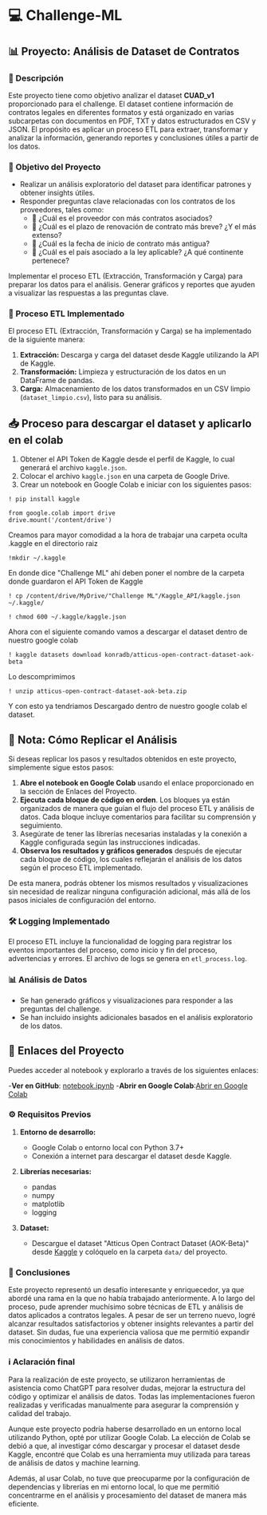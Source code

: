 # 💻 Challenge-ML
## 📊 Proyecto: Análisis de Dataset de Contratos

### 📝 Descripción

Este proyecto tiene como objetivo analizar el dataset **CUAD_v1** proporcionado para el challenge. El dataset contiene información de contratos legales en diferentes formatos y está organizado en varias subcarpetas con documentos en PDF, TXT y datos estructurados en CSV y JSON. El propósito es aplicar un proceso ETL para extraer, transformar y analizar la información, generando reportes y conclusiones útiles a partir de los datos.

### 🎯 Objetivo del Proyecto

- Realizar un análisis exploratorio del dataset para identificar patrones y obtener insights útiles.
- Responder preguntas clave relacionadas con los contratos de los proveedores, tales como:
  - 📌 ¿Cuál es el proveedor con más contratos asociados?
  - 📌 ¿Cuál es el plazo de renovación de contrato más breve? ¿Y el más extenso?
  - 📌 ¿Cuál es la fecha de inicio de contrato más antigua?
  - 📌 ¿Cuál es el país asociado a la ley aplicable? ¿A qué continente pertenece?

Implementar el proceso ETL (Extracción, Transformación y Carga) para preparar los datos para el análisis.
Generar gráficos y reportes que ayuden a visualizar las respuestas a las preguntas clave.

### 🔄 Proceso ETL Implementado

El proceso ETL (Extracción, Transformación y Carga) se ha implementado de la siguiente manera:

1. **Extracción:** Descarga y carga del dataset desde Kaggle utilizando la API de Kaggle.
2. **Transformación:** Limpieza y estructuración de los datos en un DataFrame de pandas.
3. **Carga:** Almacenamiento de los datos transformados en un CSV limpio (`dataset_limpio.csv`), listo para su análisis.


## 📥 Proceso para descargar el dataset y aplicarlo en el colab
1. Obtener el API Token de Kaggle desde el perfil de Kaggle, lo cual generará el archivo `kaggle.json`.
2. Colocar el archivo `kaggle.json` en una carpeta de Google Drive.
3. Crear un notebook en Google Colab e iniciar con los siguientes pasos:
```
! pip install kaggle
```
```
from google.colab import drive
drive.mount('/content/drive')
```
Creamos para mayor comodidad a la hora de trabajar una carpeta oculta .kaggle en el directorio raiz
```
!mkdir ~/.kaggle
```
En donde dice "Challenge ML" ahí deben poner el nombre de la carpeta donde guardaron el API Token de Kaggle
```
! cp /content/drive/MyDrive/"Challenge ML"/Kaggle_API/kaggle.json ~/.kaggle/
```
```
! chmod 600 ~/.kaggle/kaggle.json
```
Ahora con el siguiente comando vamos a descargar el dataset dentro de nuestro google colab
```
! kaggle datasets download konradb/atticus-open-contract-dataset-aok-beta
```
Lo descomprimimos
```
! unzip atticus-open-contract-dataset-aok-beta.zip
```
Y con esto ya tendriamos Descargado dentro de nuestro google colab el dataset.

## 📌 Nota: Cómo Replicar el Análisis

Si deseas replicar los pasos y resultados obtenidos en este proyecto, simplemente sigue estos pasos:

1. **Abre el notebook en Google Colab** usando el enlace proporcionado en la sección de Enlaces del Proyecto.
2. **Ejecuta cada bloque de código en orden**. Los bloques ya están organizados de manera que guían el flujo del proceso ETL y análisis de datos. Cada bloque incluye comentarios para facilitar su comprensión y seguimiento.
3. Asegúrate de tener las librerías necesarias instaladas y la conexión a Kaggle configurada según las instrucciones indicadas.
4. **Observa los resultados y gráficos generados** después de ejecutar cada bloque de código, los cuales reflejarán el análisis de los datos según el proceso ETL implementado.

De esta manera, podrás obtener los mismos resultados y visualizaciones sin necesidad de realizar ninguna configuración adicional, más allá de los pasos iniciales de configuración del entorno.

### 🛠️ Logging Implementado

El proceso ETL incluye la funcionalidad de logging para registrar los eventos importantes del proceso, como inicio y fin del proceso, advertencias y errores. El archivo de logs se genera en `etl_process.log`.

### 📊 Análisis de Datos

- Se han generado gráficos y visualizaciones para responder a las preguntas del challenge.
- Se han incluido insights adicionales basados en el análisis exploratorio de los datos.


## 🔗 Enlaces del Proyecto
Puedes acceder al notebook y explorarlo a través de los siguientes enlaces:

-**Ver en GitHub**:
[notebook.ipynb](https://github.com/Fedesin/Challenge-ML/blob/main/Colab_challenge_meli.ipynb)
-**Abrir en Google Colab**:[Abrir en Google Colab](https://colab.research.google.com/github/Fedesin/Challenge-ML/blob/main/Colab_challenge_meli.ipynb)

### ⚙️ Requisitos Previos

1. **Entorno de desarrollo:**
   - Google Colab o entorno local con Python 3.7+
   - Conexión a internet para descargar el dataset desde Kaggle.

2. **Librerías necesarias:**
   - pandas
   - numpy
   - matplotlib
   - logging 

3. **Dataset:**
   - Descargue el dataset "Atticus Open Contract Dataset (AOK-Beta)" desde [Kaggle](https://www.kaggle.com/datasets/konradb/atticus-open-contract-dataset-aok-beta) y colóquelo en la carpeta `data/` del proyecto.


### 📌 Conclusiones
Este proyecto representó un desafío interesante y enriquecedor, ya que abordé una rama en la que no había trabajado anteriormente. A lo largo del proceso, pude aprender muchísimo sobre técnicas de ETL y análisis de datos aplicados a contratos legales. A pesar de ser un terreno nuevo, logré alcanzar resultados satisfactorios y obtener insights relevantes a partir del dataset. Sin dudas, fue una experiencia valiosa que me permitió expandir mis conocimientos y habilidades en análisis de datos.

### ℹ️ Aclaración final
Para la realización de este proyecto, se utilizaron herramientas de asistencia como ChatGPT para resolver dudas, mejorar la estructura del código y optimizar el análisis de datos. Todas las implementaciones fueron realizadas y verificadas manualmente para asegurar la comprensión y calidad del trabajo.

Aunque este proyecto podría haberse desarrollado en un entorno local utilizando Python, opté por utilizar Google Colab. La elección de Colab se debió a que, al investigar cómo descargar y procesar el dataset desde Kaggle, encontré que Colab es una herramienta muy utilizada para tareas de análisis de datos y machine learning. 

Además, al usar Colab, no tuve que preocuparme por la configuración de dependencias y librerías en mi entorno local, lo que me permitió concentrarme en el análisis y procesamiento del dataset de manera más eficiente.


